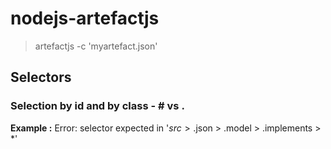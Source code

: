 nodejs-artefactjs
=================



> artefactjs -c 'myartefact.json'


## Selectors

### Selection by id and by class - #<name> vs .<name>


**Example :**
Error: selector expected in '$src > .$json > .model > .implements > *'
